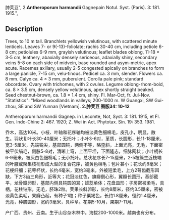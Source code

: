 肿荚豆",
2.**Antheroporum harmandii** Gagnepain Notul. Syst. (Paris). 3: 181. 1915.",

## Description
Trees, to 10 m tall. Branchlets yellowish velutinous, with scattered minute lenticels. Leaves 7- or 9(-13)-foliolate; rachis 30-40 cm, including petiole 6-8 cm; petiolules 6-9 mm, grayish velutinous; leaflet blades oblong, 11-18 × 3-5 cm, leathery, abaxially densely sericeous, adaxially shiny, secondary veins 5-8 on each side of midvein, base rounded and asym-metric, apex acute. Racemes axillary, usually 2-5 congested apically on branches to form a large panicle, 7-15 cm, velu-tinous. Pedicel ca. 3 mm, slender. Flowers ca. 8 mm. Calyx ca. 4 × 3 mm, puberulent. Corolla pale pink; standard obcordate. Ovary with trichomes, with 2 ovules. Legume oblong-rhom-boid, ca. 8 × 3.5 cm, densely yellow velutinous, apex shortly straight beaked. Seed chestnut-brown, ca. 1.8 × 1.4 cm, shiny. Fl. Mar-Oct, fr. Jul-Nov.
  "Statistics": "Mixed woodlands in valleys; 200-1000 m. W Guangxi, SW Gui-zhou, SE and SW Yunnan [Vietnam].
**2.肿荚豆 图版34: 10-12**

Antheroporum harmandii Gagnep. in Lecomte, Not, Syst. 3: 181. 1915, et Fl. Gen. Indo-Chine 2: 467. 1920; Z. Wei in Act. Phytotax. Sin. 19: 353. 1981.

乔木，高达10米。小枝、叶轴和花序轴均被淡黄色细棉毛，皮孔小，明显，散生。羽状复叶长30-40厘米；无托叶；小叶3-6对，革质，长圆形，长11-18厘米，宽3-5厘米，先端锐尖，基部圆钝，两侧不等，略歪斜，上面光亮，无毛，下面密被平伏绢毛，侧脉5-8对，清晰上弯，上面平坦，下面隆志，细脉网状；小叶柄长6-9毫米，被灰白色细棉毛；无小托叶。总状花序长7-15厘米，2-5枝簇生近枝端的叶腋或聚集枝梢形成大型的复合花序，被黄色棉毛；苞片甚小；花长约8毫米；花梗纤细；花萼杯状，长约4毫米，宽约3毫米，外被短柔毛，上方2萼齿截形凹缺，下方3齿三角形，近等大；花冠淡红色，旗瓣倒心形，翼瓣长圆形，基部截平，龙骨瓣卵形，基部内侧具钝圆的耳；雄蕊单体；花盘皿形；子房密被柔毛，具柄，花柱钻形，无毛，胚珠2粒。荚果长斜卵形，长约8厘米，径约3.5厘米，密被淡黄色柔毛，果瓣凸起，有种子1粒；种子粟褐色，长约1.8厘米，径约1.4厘米，光亮，种脐圆形，宽约3毫米，具种阜。花期5-10月，果期7-11月。

产广西、贵州、云南。生于山谷杂木林中。海拔200-1000米。越南也有分布。
